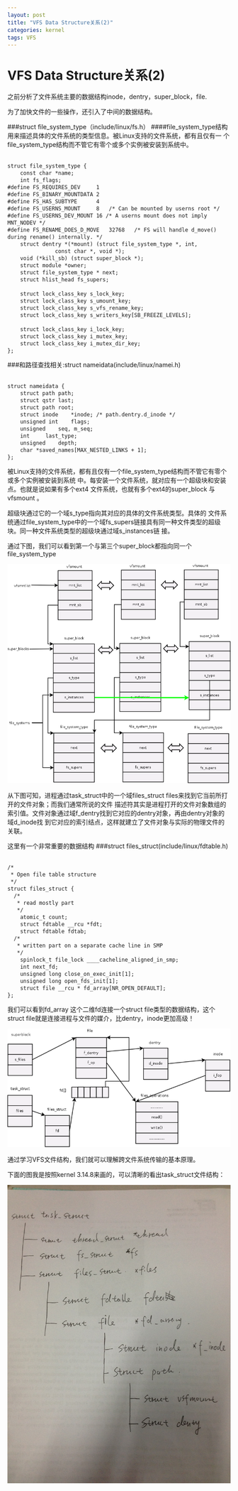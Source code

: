 ```yaml
---
layout: post
title: "VFS Data Structure关系(2)"
categories: kernel
tags: VFS
---
```

VFS Data Structure关系(2)
=========================
之前分析了文件系统主要的数据结构inode，dentry，super_block，file.

为了加快文件的一些操作，还引入了中间的数据结构。

###struct file_system_type（include/linux/fs.h）
####file_system_type结构用来描述具体的文件系统的类型信息。被Linux支持的文件系统，都有且仅有一 个file_system_type结构而不管它有零个或多个实例被安装到系统中。

<pre><code>
struct file_system_type {
    const char *name;
    int fs_flags;
#define FS_REQUIRES_DEV     1
#define FS_BINARY_MOUNTDATA 2
#define FS_HAS_SUBTYPE      4
#define FS_USERNS_MOUNT     8   /* Can be mounted by userns root */
#define FS_USERNS_DEV_MOUNT 16 /* A userns mount does not imply MNT_NODEV */
#define FS_RENAME_DOES_D_MOVE   32768   /* FS will handle d_move() during rename() internally. */
    struct dentry *(*mount) (struct file_system_type *, int,
               const char *, void *);
    void (*kill_sb) (struct super_block *);
    struct module *owner;
    struct file_system_type * next;
    struct hlist_head fs_supers;
 
    struct lock_class_key s_lock_key;
    struct lock_class_key s_umount_key;
    struct lock_class_key s_vfs_rename_key;
    struct lock_class_key s_writers_key[SB_FREEZE_LEVELS];
 
    struct lock_class_key i_lock_key;
    struct lock_class_key i_mutex_key;
    struct lock_class_key i_mutex_dir_key;
};
</code></pre>

###和路径查找相关:struct nameidata(include/linux/namei.h)

<pre><code>
struct nameidata {
    struct path path;
    struct qstr last;
    struct path root;
    struct inode    *inode; /* path.dentry.d_inode */
    unsigned int    flags;
    unsigned    seq, m_seq;
    int     last_type;
    unsigned    depth;
    char *saved_names[MAX_NESTED_LINKS + 1];
};
</code></pre>

被Linux支持的文件系统，都有且仅有一个file_system_type结构而不管它有零个或多个实例被安装到系统 中。每安装一个文件系统，就对应有一个超级块和安装点。也就是说如果有多个ext4 文件系统，也就有多个ext4的super_block 与 vfsmount 。

超级块通过它的一个域s_type指向其对应的具体的文件系统类型。具体的 文件系统通过file_system_type中的一个域fs_supers链接具有同一种文件类型的超级块。同一种文件系统类型的超级块通过域s_instances链 接。

 

通过下图，我们可以看到第一个与第三个super_block都指向同一个file_system_type

![](/assets/pic/super_block.png)

从下图可知，进程通过task_struct中的一个域files_struct files来找到它当前所打开的文件对象；而我们通常所说的文件 描述符其实是进程打开的文件对象数组的索引值。文件对象通过域f_dentry找到它对应的dentry对象，再由dentry对象的域d_inode找 到它对应的索引结点，这样就建立了文件对象与实际的物理文件的关联。

这里有一个非常重要的数据结构
###struct files_struct(include/linux/fdtable.h)

<pre><code>
/*
 * Open file table structure
 */
struct files_struct {
  /*
   * read mostly part
   */
    atomic_t count;
    struct fdtable __rcu *fdt;
    struct fdtable fdtab;
  /*
   * written part on a separate cache line in SMP
   */
    spinlock_t file_lock ____cacheline_aligned_in_smp;
    int next_fd;
    unsigned long close_on_exec_init[1];
    unsigned long open_fds_init[1];
    struct file __rcu * fd_array[NR_OPEN_DEFAULT];
};
</code></pre>

我们可以看到fd_array 这个二维fd连接一个struct file类型的数据结构，这个struct file就是连接进程与文件的媒介，比dentry，inode更加高级！

![](/assets/pic/super_block_and_task.png)

通过学习VFS文件结构，我们就可以理解跨文件系统传输的基本原理。

下面的图我是按照kernel 3.14.8来画的，可以清晰的看出task_struct文件结构：

![](/assets/pic/214645.jpg)
